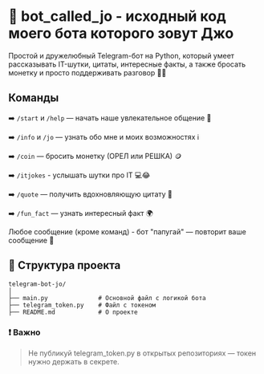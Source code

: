# 🤖 bot_called_jo - исходный код моего бота которого зовут Джо

Простой и дружелюбный Telegram-бот на Python, который умеет рассказывать IT-шутки, цитаты, интересные факты, а также бросать монетку и просто поддерживать разговор 🧠💬
## Команды
➡️ ```/start``` и ```/help``` — начать наше увлекательное общение 🚀

➡️ ```/info``` и ```/jo``` — узнать обо мне и моих возможностях ℹ️

➡️ ```/coin``` — бросить монетку (ОРЕЛ или РЕШКА) 🪙

➡️ ```/itjokes``` - услышать шутки про IT 💻😂

➡️ ```/quote``` — получить вдохновляющую цитату 🌟

➡️ ```/fun_fact``` — узнать интересный факт 🌍

Любое сообщение (кроме команд) - 	бот "папугай" — повторит ваше сообщение 🦜

## 📂 Структура проекта
```
telegram-bot-jo/
│
├── main.py              # Основной файл с логикой бота
├── telegram_token.py    # Файл с токеном 
├── README.md            # О проекте
```

### ❗ Важно
> Не публикуй telegram_token.py в открытых репозиториях — токен нужно держать в секрете.

